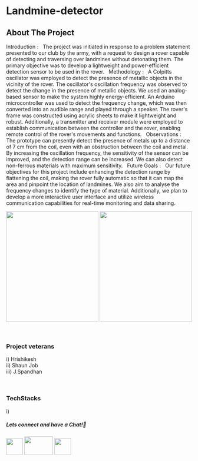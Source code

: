 # Landmine-detector

## About The Project
Introduction :
&nbsp;
The project was initiated in response to a problem statement presented to our club by the army, with a request to design a rover capable of detecting and traversing over landmines without detonating them. The primary objective was to develop a lightweight and power-efficient detection sensor to be used in the rover.
&nbsp;
Methodology :
&nbsp;
A Colpitts oscillator was employed to detect the presence of metallic objects in the vicinity of the rover. The oscillator's oscillation frequency was observed to detect the change in the presence of metallic objects. We used an analog-based sensor to make the system highly energy-efficient. An Arduino microcontroller was used to detect the frequency change, which was then converted into an audible range and played through a speaker. The rover's frame was constructed using acrylic sheets to make it lightweight and robust. Additionally, a transmitter and receiver module were employed to establish communication between the controller and the rover, enabling remote control of the rover's movements and functions.
&nbsp;
Observations :
&nbsp;
The prototype can presently detect the presence of metals up to a distance of 7 cm from the coil, even with an obstruction between the coil and metal. By increasing the oscillation frequency, the sensitivity of the sensor can be improved, and the detection range can be increased. We can also detect non-ferrous materials with maximum sensitivity.
&nbsp;
Future Goals : 
&nbsp;
Our future objectives for this project include enhancing the detection range by flattening the coil, making the rover fully automatic so that it can map the area and pinpoint the location of landmines. We also aim to analyse the frequency changes to identify the type of material. Additionally, we plan to develop a more interactive user interface and utilize wireless communication capabilities for real-time monitoring and data sharing.


<p align="center">

<img src="https://user-images.githubusercontent.com/26748554/233776632-732e60ba-fb29-4c64-b812-56d6f274c6c1.png" width ="250" height="300">
 <img src="https://user-images.githubusercontent.com/26748554/233776712-c20f11a0-70ac-4d74-abd7-fab94e2428dc.png" width ="250" height="300">
</p>


&nbsp;

### Project veterans
i) Hrishikesh  
ii) Shaun Job  
iii) J.Spandhan  

&nbsp;

### TechStacks
i) 

##### Lets connect and have a Chat!💬
<a href="https://www.instagram.com/electronicsclubiitg/?hl=en" ><img src="https://upload.wikimedia.org/wikipedia/commons/a/a5/Instagram_icon.png" width="45" height="45"></a>
<a href="https://www.facebook.com/electronics.iitg/"><img src="https://1000logos.net/wp-content/uploads/2021/04/Facebook-logo.png" width="78" height="50"></a>
<a href="https://www.reddit.com/r/ElectronicsClubIITG/"><img src="https://www.pngkit.com/png/full/0-7757_reddit-logo-reddit-icon-png.png" width="45" height="45"></a>

